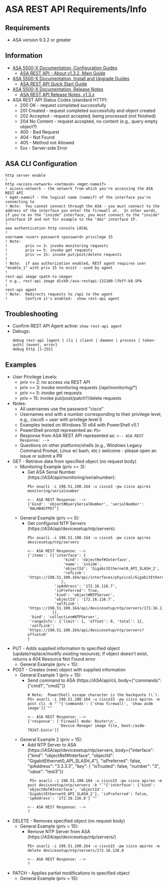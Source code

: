 # ASA REST API Requirements/Info

## Requirements
* ASA version 9.3.2 or greater

## Information
* [ASA 5500-X Documentation, Configuration Guides](https://www.cisco.com/c/en/us/support/security/asa-5500-series-next-generation-firewalls/products-installation-and-configuration-guides-list.html)
  * [ASA REST API - About v1.3.2, Main Guide](https://www.cisco.com/c/dam/en/us/td/docs/security/asa/api/asapedia_rest_api_132.pdf)
* [ASA 5500-X Documentation, Install and Upgrade Guides](https://www.cisco.com/c/en/us/support/security/asa-5500-series-next-generation-firewalls/products-installation-guides-list.html)
  * [ASA REST API Quick Start Guide](https://www.cisco.com/c/en/us/td/docs/security/asa/api/qsg-asa-api.html)
* [ASA 5500-X Documentation, Release Notes](https://www.cisco.com/c/en/us/support/security/asa-5500-series-next-generation-firewalls/products-release-notes-list.html)
  * [ASA REST API Release Notes, v1.3.x](https://www.cisco.com/c/en/us/td/docs/security/asa/api/13/asa-api-rn-13.html)
* ASA REST API Status Codes (standard HTTP):
  * 200 OK - request completed successfully
  * 201 Created - request completed successfully and object created
  * 202 Accepted - request accepted, being processed (not finished)
  * 204 No Content - request accepted, no content (e.g., query empty object?)
  * 400 - Bad Request
  * 404 - Not Found
  * 405 - Method not Allowed
  * 5xx - Server-side Error

## ASA CLI Configuration
```
http server enable
!
http <access-network> <netmask> <mgmt-nameif>
! access-network - the network from which you're accessing the ASA REST API
! mgmt-nameif - the logical name (nameif) of the interface you're connecting to
! Note:  You cannot connect through the ASA - you must connect to the address of the interface you enter the firewall at.  In other words, if you're on the "inside" interface, you must connect to the "inside" interface IP and not for example to the "dmz" interface IP.
!
aaa authentication http console LOCAL
!
username <user> password <password> privilege 15
! Note:
!        priv >= 3: invoke monitoring requests
!        priv >= 5: invoke get requests
!        priv >= 15: invoke put/post/delete requests
!
! Note:  if aaa authorization enabled, REST agent requires user "enable_1" with priv 15 to exist - used by agent
!
rest-api image <path-to-image>
! e.g., rest-api image disk0:/asa-restapi-132100-lfbff-k8.SPA
!
rest-api agent
! Note:  Redirects requests to /api to the agent
!        Confirm it's enabled:  show rest-api agent
```

## Troubleshooting
* Confirm REST API Agent active:
  `show rest-api agent`
* Debugs:
  ```
  debug rest-api [agent | cli | client | daemon | process | token-auth] {event, error}
  debug http [1-255]
  ```

## Examples
* User Privilege Levels:
  * priv <= 2: no access via REST API
  * priv >= 3: invoke monitoring requests (/api/monitoring/*)
  * priv >= 5: invoke get requests
  * priv = 15: invoke put/post/patch?/delete requests
* Notes:
  * All usernames use the password "cisco"
  * Usernames end with a number corresponding to their privilege level, e.g., cisco5 = user with privilege level 5
  * Examples tested on Windows 10 x64 with PowerShell v5.1
  * PowerShell prompt represented as:  `PS>`
  * Response from ASA REST API represented as:  `<-- ASA REST Response: -->`
  * Questions on other platforms/shells (e.g., Windows Legacy Command Prompt, Linux w/ bash, etc.) welcome - please open an issue or submit a PR
* GET - Retrieve data from specified object (no request body)
  * Monitoring Example (priv >= 3):
    * Get ASA Serial Number (https://*ASA*/api/monitoring/serialnumber):
      ```
      PS> asacli -i 198.51.100.164 -u cisco3 -pw cisco apires monitoring/serialnumber
      
      <-- ASA REST Response: -->
      {'kind': 'object#QuerySerialNumber', 'serialNumber': '9ALHB4GTPD7'}
      ```
  * General Example (priv >= 5):
    * Get configured NTP Servers (https://*ASA*/api/devicesetup/ntp/servers):
      ```
      PS> asacli -i 198.51.100.164 -u cisco5 -pw cisco apires devicesetup/ntp/servers
      
      <-- ASA REST Response: -->
      {'items': [{'interface': {
                      'kind': 'objectRef#Interface',
                      'name': 'inside',
                      'objectId': 'GigabitEthernet0_API_SLASH_2',
                      'refLink': 'https://198.51.100.164/api/interfaces/physical/GigabitEthernet0_API_SLASH_2'
                     },
                  'ipAddress': '172.16.116.7',
                  'isPreferred': True,
                  'kind': 'object#NTPServer',
                  'objectId': '172.16.116.7',
                  'selfLink': 'https://198.51.100.164/api/devicesetup/ntp/servers/172.16.116.7'
                 }],
       'kind': 'collection#NTPServer',
       'rangeInfo': {'limit': 1, 'offset': 0, 'total': 1},
       'selfLink': 'https://198.51.100.164/api/devicesetup/ntp/servers?offset=0'
      }
      ```
* PUT - Adds supplied information to specified object (update/replace/modify *existing* resource); If object doesn't exist, returns a 404 Resource Not Found error
  * General Example (priv = 15):
* POST - Creates (new) object with supplied information
  * General Example 1 (priv = 15):
    * Send command to ASA (https://*ASA*/api/cli, body={"commands": ["cmd1", "cmd2"]}
      ```
      # Note:  PowerShell escape character is the backquote (\`).
      PS> asacli -i 198.51.100.164 -u cisco15 -pw cisco apires -m post cli -b "`"{'commands': ['show firewall', 'show asdm image']}`""
      
      <-- ASA REST Response: -->
      {'response': ['Firewall mode: Router\n',
                    'Device Manager image file, boot:/asdm-79247.bin\n']}
      ```
  * General Example 2 (priv = 15):
    * Add NTP Server to ASA (https://*ASA*/api/devicesetup/ntp/servers, body={"interface": {"kind": "objectRef#Interface", "objectId": "GigabitEthernet0_API_SLASH_4"}, "isPreferred": false, "ipAddress": "3.3.3.3", "key": { "isTrusted": false, "number": "3", "value": "test3"}}
      ```
       PS> asacli -i 198.51.100.164 -u cisco15 -pw cisco apires -m post devicesetup/ntp/servers -b "`"{'interface': {'kind': 'objectRef#Interface', 'objectId': 'GigabitEthernet0_API_SLASH_2'}, 'isPreferred': false, 'ipAddress': '172.16.126.8'}`""
      
      <-- ASA REST Response: -->
      ?
      ```
* DELETE - Removes specified object (no request body)
  * General Example (priv = 15):
    * Remove NTP Server from ASA (https://*ASA*/api/devicesetup/ntp/servers/<NTP-Srv-IP>)
      ```
      PS> asacli -i 198.51.100.164 -u cisco15 -pw cisco apires -m delete devicesetup/ntp/servers/172.16.126.8
      
      <-- ASA REST Response: -->
      ?
      ```
* PATCH - Applies partial modifications to specified object
  * General Example (priv = 15):
 

